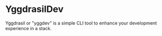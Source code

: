 # YggdrasilDev
Yggdrasil or "yggdev" is a simple CLI tool to enhance your development experience in a stack.
